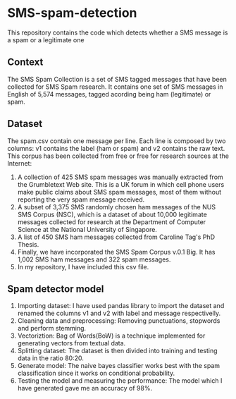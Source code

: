 # SMS-spam-detection
This repository contains the code which detects whether a SMS message is a spam or a legitimate one

## Context
The SMS Spam Collection is a set of SMS tagged messages that have been collected for SMS Spam research. It contains one set of SMS messages in English of 5,574 messages, tagged acording being ham (legitimate) or spam.

## Dataset
The spam.csv contain one message per line. Each line is composed by two columns: v1 contains the label (ham or spam) and v2 contains the raw text.
This corpus has been collected from free or free for research sources at the Internet:

1. A collection of 425 SMS spam messages was manually extracted from the Grumbletext Web site. This is a UK forum in which cell phone users make public claims about SMS spam messages, most of them without reporting the very spam message received.
2. A subset of 3,375 SMS randomly chosen ham messages of the NUS SMS Corpus (NSC), which is a dataset of about 10,000 legitimate messages collected for research at the Department of Computer Science at the National University of Singapore.
3. A list of 450 SMS ham messages collected from Caroline Tag's PhD Thesis.
4. Finally, we have incorporated the SMS Spam Corpus v.0.1 Big. It has 1,002 SMS ham messages and 322 spam messages.
5. In my repository, I have included this csv file.

## Spam detector model
1. Importing dataset: I have used pandas library to import the dataset and renamed the columns v1 and v2 with label and message respectivelly.
2. Cleaning data and preprocessing: Removing punctuations, stopwords and perform stemming.
3. Vectoriztion: Bag of Words(BoW) is a technique implemented for generating vectors from textual data.
4. Splitting dataset: The dataset is then divided into training and testing data in the ratio 80:20.
5. Generate model: The naive bayes classifier works best with the spam classification since it works on conditional probability.
6. Testing the model and measuring the performance: The model which I have generated gave me an accuracy of 98%.



